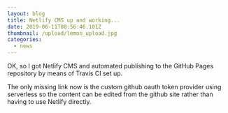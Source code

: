 ```yaml
---
layout: blog
title: Netlify CMS up and working...
date: 2019-06-11T08:56:46.101Z
thumbnail: /upload/lemon_upload.jpg
categories:
  - news
---
```

OK, so I got Netlify CMS and automated publishing to the GitHub Pages repository by means of Travis CI set up.

The only missing link now is the custom github oauth token provider using serverless so the content can be edited from the github site rather than having to use Netlify directly.
